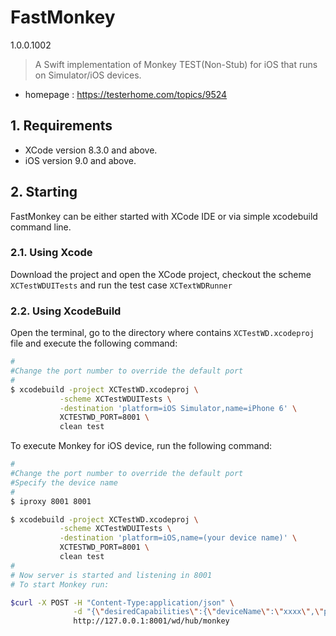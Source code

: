 # FastMonkey 

1.0.0.1002

> A Swift implementation of Monkey TEST(Non-Stub) for iOS that runs on Simulator/iOS devices. 

- homepage :  https://testerhome.com/topics/9524

## 1. Requirements

- XCode version 8.3.0 and above.
- iOS version 9.0 and above.

## 2. Starting 

FastMonkey can be either started with XCode IDE or via simple xcodebuild command line. 

### 2.1. Using Xcode

Download the project and open the XCode project, checkout the scheme `XCTestWDUITests` and run the test case `XCTextWDRunner`

### 2.2. Using XcodeBuild

Open the terminal, go to the directory where contains `XCTestWD.xcodeproj` file and execute the following command:

``` bash
#
#Change the port number to override the default port 
#
$ xcodebuild -project XCTestWD.xcodeproj \
           -scheme XCTestWDUITests \
           -destination 'platform=iOS Simulator,name=iPhone 6' \
           XCTESTWD_PORT=8001 \
           clean test
```

To execute Monkey for iOS device, run the following command:

``` bash
#
#Change the port number to override the default port 
#Specify the device name
#
$ iproxy 8001 8001

$ xcodebuild -project XCTestWD.xcodeproj \
           -scheme XCTestWDUITests \
           -destination 'platform=iOS,name=(your device name)' \
           XCTESTWD_PORT=8001 \
           clean test
#
# Now server is started and listening in 8001
# To start Monkey run:

$curl -X POST -H "Content-Type:application/json" \
              -d "{\"desiredCapabilities\":{\"deviceName\":\"xxxx\",\"platformName\":\"iOS\", \"bundleId\":\"com.PandaTV.Live-iPhone\",\"autoAcceptAlerts\":\"false\"}}" \
			  http://127.0.0.1:8001/wd/hub/monkey


```
